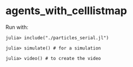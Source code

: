 # agents_with_celllistmap

Run with:
```
julia> include("./particles_serial.jl")

julia> simulate() # for a simulation

julia> video() # to create the video

```

